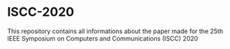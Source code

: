 # ISCC-2020
This repository contains all informations about the paper made for the 25th IEEE Symposium on Computers and Communications (ISCC) 2020
